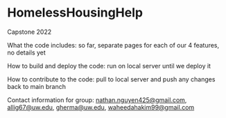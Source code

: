 # HomelessHousingHelp
Capstone 2022

What the code includes: so far, separate pages for each of our 4 features, no details yet
 
How to build and deploy the code: run on local server until we deploy it
 
How to contribute to the code: pull to local server and push any changes back to main branch

Contact information for group: nathan.nguyen425@gmail.com, allig67@uw.edu, gherma@uw.edu, waheedahakim99@gmail.com

